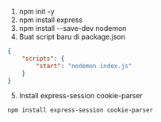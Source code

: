 
1. npm init -y
2. npm install express
3. npm install --save-dev nodemon
4. Buat script baru di package.json

```json
{
    "scripts": {
        "start": "nodemon index.js"
    }
}
```
5. Install express-session cookie-parser

```bash
npm install express-session cookie-parser
```